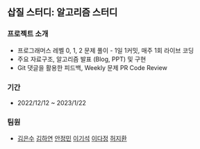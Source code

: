 ## 삽질 스터디: 알고리즘 스터디

### 프로젝트 소개

- 프로그래머스 레벨 0, 1, 2 문제 풀이 - 1일 1커밋, 매주 1회 라이브 코딩
- 주요 자료구조, 알고리즘 발표 (Blog, PPT) 및 구현
- Git 댓글을 활용한 피드백, Weekly 문제 PR Code Review

### 기간

- 2022/12/12 ~ 2023/1/22

### 팀원

- <a href="https://github.com/kimiswater">김은수</a> <a href="https://github.com/qoocrab">김하연</a> <a href="https://github.com/Anjgmn">안정민</a> <a href="https://github.com/cookooyas">이기석</a> <a href="https://github.com/Vicpillon">이다정</a> <a href="https://github.com/devhwann">허지환</a>
